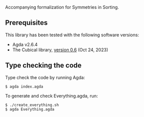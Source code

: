 Accompanying formalization for Symmetries in Sorting.

## Prerequisites

This library has been tested with the following software versions:
 * Agda v2.6.4
 * The Cubical library, [version 0.6](https://github.com/agda/cubical/releases/tag/v0.6) (Oct 24, 2023)

## Type checking the code

Type check the code by running Agda:

```console
$ agda index.agda
```

To generate and check Everything.agda, run:

```console
$ ./create_everything.sh
$ agda Everything.agda
```

